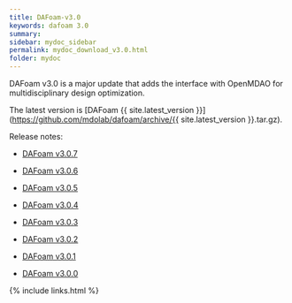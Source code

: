 ```yaml
---
title: DAFoam-v3.0
keywords: dafoam 3.0
summary: 
sidebar: mydoc_sidebar
permalink: mydoc_download_v3.0.html
folder: mydoc
---
```


DAFoam v3.0 is a major update that adds the interface with OpenMDAO for multidisciplinary design optimization.

The latest version is [DAFoam {{ site.latest_version }}](https://github.com/mdolab/dafoam/archive/{{ site.latest_version }}.tar.gz).

Release notes:

- [DAFoam v3.0.7](https://github.com/mdolab/dafoam/releases/tag/v3.0.7)

- [DAFoam v3.0.6](https://github.com/mdolab/dafoam/releases/tag/v3.0.6)

- [DAFoam v3.0.5](https://github.com/mdolab/dafoam/releases/tag/v3.0.5)

- [DAFoam v3.0.4](https://github.com/mdolab/dafoam/releases/tag/v3.0.4)

- [DAFoam v3.0.3](https://github.com/mdolab/dafoam/releases/tag/v3.0.3)

- [DAFoam v3.0.2](https://github.com/mdolab/dafoam/releases/tag/v3.0.2)

- [DAFoam v3.0.1](https://github.com/mdolab/dafoam/releases/tag/v3.0.1)

- [DAFoam v3.0.0](https://github.com/mdolab/dafoam/releases/tag/v3.0.0)


{% include links.html %}
